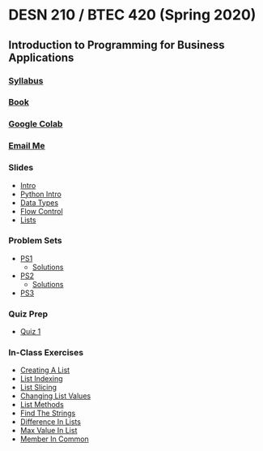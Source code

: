 ﻿# DESN 210 / BTEC 420 (Spring 2020)

## Introduction to Programming for Business Applications

### [Syllabus](syllabus.html)

### [Book](https://automatetheboringstuff.com)

### [Google Colab](https://colab.research.google.com/)

### [Email Me](mailto:bxp271@case.edu)

### Slides
- <a href="intro.html" class="clicky_log_download">Intro</a>
- <a href="python_intro.html" class="clicky_log_download">Python Intro</a>
- <a href="data_types.html" class="clicky_log_download">Data Types</a>
- <a href="flow_control.html" class="clicky_log_download">Flow Control</a>
- <a href="lists.html" class="clicky_log_download">Lists</a>

### Problem Sets
- <a class="clicky_log_download" href="ps1.ipynb" download>PS1</a>
	- <a href="ps1_solutions.html" class="clicky_log_download">Solutions</a>
- <a class="clicky_log_download" href="ps2.ipynb" download>PS2</a>
	- <a href="ps2_solutions.html" class="clicky_log_download">Solutions</a>
- <a class="clicky_log_download" href="ps3.ipynb" download>PS3</a>

### Quiz Prep
- [Quiz 1](quiz_1_topics.html)

### In-Class Exercises
- <a href="exercises/creating_a_list.html" class="clicky_log_download">Creating A List</a>
- <a href="exercises/list_indexing.html" class="clicky_log_download">List Indexing</a>
- <a href="exercises/list_slicing.html" class="clicky_log_download">List Slicing</a>
- <a href="exercises/changing_list_values.html" class="clicky_log_download">Changing List Values</a>
- <a href="exercises/list_methods.html" class="clicky_log_download">List Methods</a>
- <a href="exercises/find_the_strings.html" class="clicky_log_download">Find The Strings</a>
- <a href="exercises/difference_in_lists.html" class="clicky_log_download">Difference In Lists</a>
- <a href="exercises/max_value_in_list.html" class="clicky_log_download">Max Value In List</a>
- <a href="exercises/member_in_common.html" class="clicky_log_download">Member In Common</a>
